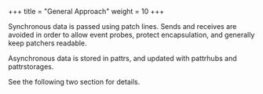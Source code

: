 +++
title = "General Approach"
weight = 10
+++


Synchronous data is passed using patch lines. Sends and receives are avoided in order to allow event probes, protect encapsulation, and generally keep patchers readable.  

Asynchronous data is stored in pattrs, and updated with pattrhubs and pattrstorages.  

See the following two section for details.
